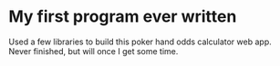 # My first program ever written

Used a few libraries to build this poker hand odds calculator web app. Never finished, but will once I get some time.
